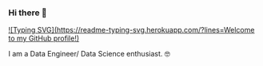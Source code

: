 ### Hi there 👋

[![Typing SVG](https://readme-typing-svg.herokuapp.com/?lines=Welcome to my GitHub profile!)](https://git.io/typing-svg)

I am a Data Engineer/ Data Science enthusiast. :nerd_face:  



